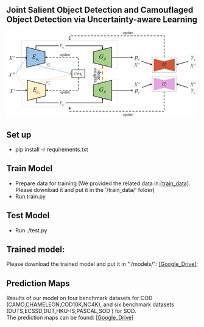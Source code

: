 ## Joint Salient Object Detection and Camouflaged Object Detection via Uncertainty-aware Learning

![](https://github.com/baneitixiaomai/joint_sod_cod/blob/master/overview.png)  
## Set up
- pip install -r requirements.txt  

## Train Model
- Prepare data for training (We provided the related data in:[[train_data]](). Please download it and put it in the '/train_data/' folder)    
- Run train.py   

##  Test Model
- Run ./test.py  

## Trained model:
Please download the trained model and put it in "./models/": [[Google_Drive]](https://drive.google.com/drive/folders/1PYb-1EKooiXW2KZ_IWwVRAzCYKhmcSn8?usp=sharing);

##  Prediction Maps
Results of our model on four benchmark datasets for COD (CAMO,CHAMELEON,COD10K,NC4K), and six benchmark datasets (DUTS,ECSSD,DUT,HKU-IS,PASCAL,SOD ) for SOD.  
The prediction maps can be found: [[Google_Drive]](https://drive.google.com/file/d/1q8Ai6U0O61R4b1wDPeF1h2UN42X9W0KJ/view?usp=sharing)
 
